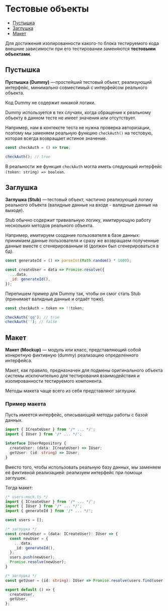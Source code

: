 # Тестовые объекты
- [Пустышка](#пустышка)
- [Заглушка](#заглушка)
- [Макет](#макет)

Для достижения изолированности какого-то блока тестируемого кода внешние зависимости при его тестировании заменяются **тестовыми объектами**.

<!-- Тестовые объекты увеличивают переиспользуемость тестов и улучшают их поддержку. -->

## Пустышка

**Пустышка (Dummy)** — простейший тестовый объект, реализующий интерфейс, минимально совместимый с интерфейсом реального объекта. 

Код Dummy не содержит никакой логики.  

Dummy используется в тех случаях, когда обращение к реальному объекту в данном тесте не имеет значения или отсутствует.

Например, нам в контексте теста не нужна проверка авторизации, поэтому мы заменяем реальную функцию `checkAuth()` на тестовую, которая всегда возвращает истиное значение.
```js
const checkAuth = () => true;

checkAuth(); // true
```
В реальности же функция `checkAuth` могла иметь следующий интерфейс `(token: string) => boolean`.

## Заглушка

**Заглушка (Stub)** — тестовый объект, частично реализующий логику реального объекта (валидные данные на входе - валидные данные на выходе).

Stub обычно содержит тривиальную логику, имитирующую работу нескольких методов реального объекта.

<!-- функция или метод класса, которая подменяет реализацию оригинальной функции и не выполняет никакого осмысленного действия, возвращает пустой результат или тестовые данные. -->

Например, имитируем создание пользователя в базе данных: принимаем данные пользователя и сразу же возвращаем полученные данные вместе с сгенерированным id (должен был сгенерироваться в бд).
```js
const generateId = () => parseInt(Math.random() * 1000);

const createUser = data => Promise.resolve({
  ...data,
  _id: generateId(),
});
```

Перепишем пример для Dummy так, чтобы он смог стать Stub (принимает валидные данные и отдаёт тоже).
```js
const checkAuth = token => !!token;

checkAuth('qq'); // true
checkAuth(''); // false
```

## Макет 

**Макет (Mockup)** — модуль или класс, представляющий собой конкретную фиктивную (dummy) реализацию определенного интерфейса. 

Макет, как правило, предназначен для подмены оригинального объекта системы исключительно для тестирования взаимодействия и изолированности тестируемого компонента.

Методы макета чаще всего из себя представляют заглушки.

### Пример макета

Пусть имеется интерфейс, описывающий методы работы с базой данных.
```ts
import { ICreateUser } from '/* ... */';
import { IUser } from '/* ... */';

interface IUserRepository {
  createUser: (data: ICreateUser) => IUser;
  getUser: (id: string) => IUser;
}
```

Вместо того, чтобы использовать реальную базу данных, мы заменяем её фиктивной реализацией: реализуем интерфейс при помощи заглушек. 

Тогда макет:
```ts
/* users-mock.ts */
import { ICreateUser } from '/* ... */';
import { IUser } from '/* ... */';
import { generateId } from '/* ... */';

const users = [];

/* заглушка */
const createUser = (data: ICreateUser): IUser => {
  const newUser = {
    ...data,
    _id: generateId(),
  };
  users.push(newUser);
  Promise.resolve(newUser);
}

/* заглушка */
const getUser = (id: string): IUser => Promise.resolve(users.find(user => user._id));

export default () => {
  createUser,
  getUser,
};
```
